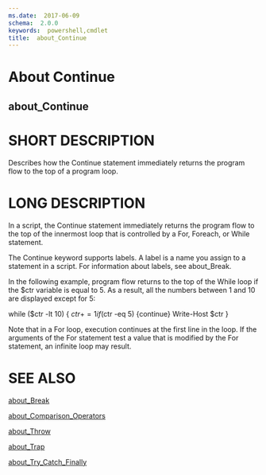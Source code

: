 ```yaml
---
ms.date:  2017-06-09
schema:  2.0.0
keywords:  powershell,cmdlet
title:  about_Continue
---
```


# About Continue
## about_Continue


# SHORT DESCRIPTION

Describes how the Continue statement immediately returns the program flow
to the top of a program loop.

# LONG DESCRIPTION

In a script, the Continue statement immediately returns the program flow
to the top of the innermost loop that is controlled by a For, Foreach, or
While statement.

The Continue keyword supports labels. A label is a name you assign to a
statement in a script. For information about labels, see about_Break.

In the following example, program flow returns to the top of the While loop
if the $ctr variable is equal to 5. As a result, all the numbers between 1
and 10 are displayed except for 5:

while ($ctr -lt 10)
{
$ctr +=1
if ($ctr -eq 5) {continue}
Write-Host $ctr
}

Note that in a For loop, execution continues at the first line in the
loop. If the arguments of the For statement test a value that is
modified by the For statement, an infinite loop may result.

# SEE ALSO

[about_Break](about_Break.md)

[about_Comparison_Operators](about_Comparison_Operators.md)

[about_Throw](about_Throw.md)

[about_Trap](about_Trap.md)

[about_Try_Catch_Finally](about_Try_Catch_Finally.md)

